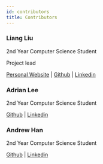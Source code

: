```yaml
---
id: contributors
title: Contributors
---
```


### Liang Liu
2nd Year Computer Science Student

Project lead

[Personal Website](https://stuffbyliang.com) | [Github](https://github.com/StuffByLiang/) | [Linkedin](https://www.linkedin.com/in/liang-liu-2001/)

### Adrian Lee
2nd Year Computer Science Student

[Github](https://github.com/Adrian587) | [Linkedin](https://www.linkedin.com/in/adrian-lee-2001/)

### Andrew Han
2nd Year Computer Science Student

[Github](https://github.com/Fandrew44) | [Linkedin](https://www.linkedin.com/in/andrew-han-a57a5b1a9/)